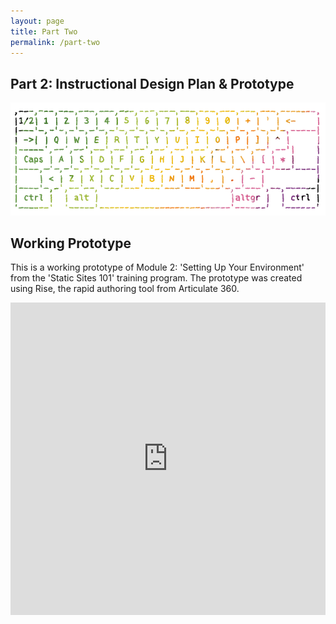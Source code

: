 ```yaml
---
layout: page
title: Part Two
permalink: /part-two
---
```

<article class="pa2 mw7 center">
  <div>
    <h1 class="helvetica near-black tc f1 mt0 pa2">Part 2: Instructional Design Plan & Prototype</h1>
    <div class="dn db-l w-75 pv4 center tc">
      <img alt="Frank Ocean Blonde Album Cover" src="assets/keyboard-art.png">
    </div>
    <h2 class="helvetica dark-gray tc f5 f4-l mt0">Working Prototype</h2>
    <p class="f6 f5-l lh-copy">
      This is a working prototype of Module 2: 'Setting Up Your Environment' from the 'Static Sites 101' training program. The prototype was created using Rise, the rapid authoring tool from Articulate 360.
    </p>
  </div>
  <iframe 
  src="https://st-allan.github.io/dli-proof-of-concept/" 
  width="100%" 
  height="500px" 
  frameborder="0" 
  allowfullscreen>
  </iframe>
</article>